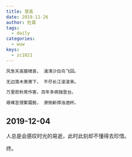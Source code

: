 ```yaml
---
title: 登高
date: 2019-11-26
author: 杜甫
tags:
  - daily
categories:
  - wuw
keys:
  - zc1021
---
```




```txt
风急天高猿啸哀， 渚清沙白鸟飞回。

无边落木萧萧下， 不尽长江滚滚来。

万里悲秋常作客，百年多病独登台。

艰难苦恨繁霜鬓， 潦倒新停浊酒杯。
```

## 2019-12-04

人总是会感叹时光的易逝，此时此刻却不懂得去珍惜。

终。